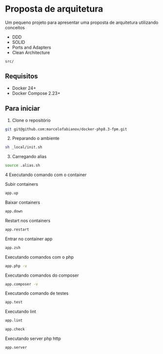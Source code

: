 # Proposta de arquitetura

Um pequeno projeto para apresentar uma proposta de arquitetura utilizando conceitos

- DDD
- SOLID
- Ports and Adapters
- Clean Architecture

```
src/

```

## Requisitos

- Docker 24+
- Docker Compose 2.23+

## Para iniciar

1. Clone o repositório

```bash
git git@github.com:marcelofabianov/docker-php8.3-fpm.git
```

2. Preparando o ambiente

```bash
sh _local/init.sh
```
3. Carregando alias

```bash
source .alias.sh
```

4 Executando comando com o container

Subir containers
```bash
app.up
```

Baixar containers
```bash
app.down
```

Restart nos containers
```bash
app.restart
```

Entrar no container app
```bash
app.zsh
```

Executando comandos com o php
```bash
app.php -v
```

Executando comandos do composer
```bash
app.composer -v
```

Executando comando de testes
```bash
app.test
```

Executando lint
```bash
app.lint
```
```bash
app.check
```

Executando server php http
```bash
app.server
```
